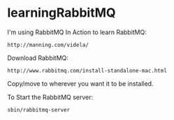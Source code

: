 learningRabbitMQ
================

I'm using RabbitMQ In Action to learn RabbitMQ:
```
http://manning.com/videla/
```

Download RabbitMQ:
```
http://www.rabbitmq.com/install-standalone-mac.html
```  

Copy/move to wherever you want it to be installed.

To Start the RabbitMQ server:
```
sbin/rabbitmq-server
```
